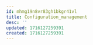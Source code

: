 ```yaml
---
id: mhmg19n8vr83gh1bkgr41vl
title: Configuration_management
desc: ''
updated: 1716127259391
created: 1716127259391
---
```

